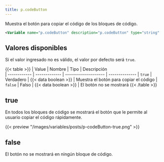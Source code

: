 ```yaml
---
title: p.codeButton
---
```


Muestra el botón para copiar el código de los bloques de código.

```xml
<Variable name="p.codeButton" description="p.codeButton" type="string" value="true"/>
```

## Valores disponibles

Si el valor ingresado no es válido, el valor por defecto será `true`.

{{< table >}}
| Value        | Nombre        | Tipo                 | Descripción   
| ------------ | ------------- | -------------------- | --------------
| `true`       | Verdadero     | {{< data boolean >}} | Muestra el botón para copiar el código
| `false`      | Falso         | {{< data boolean >}} | El botón no se mostrará
{{< /table >}}


## true

En todos los bloques de código se mostrará el botón que le permite al usuario copiar el código rápidamente.

{{< preview "/images/variables/posts/p-codeButton-true.png" >}}

## false

El botón no se mostrará en ningún bloque de código.
